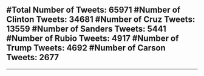 #Total Number of Tweets: 65971 
#Number of Clinton Tweets: 34681
#Number of Cruz Tweets: 13559
#Number of Sanders Tweets: 5441
#Number of Rubio Tweets: 4917
#Number of Trump Tweets: 4692
#Number of Carson Tweets: 2677
---
---
